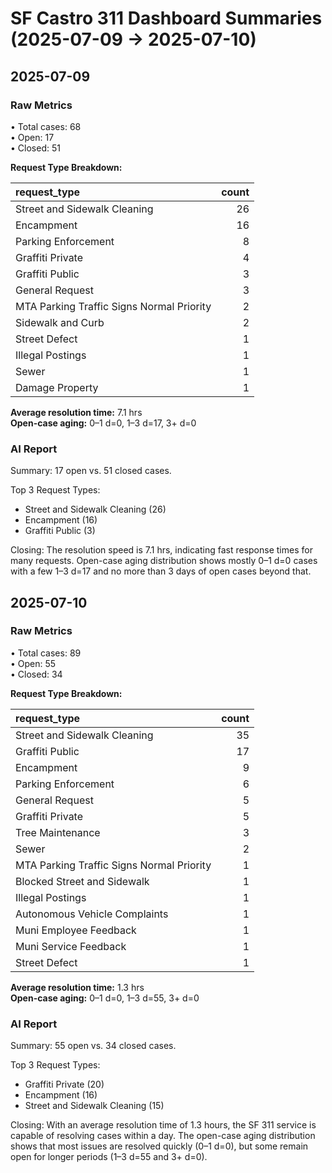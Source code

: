 # SF Castro 311 Dashboard Summaries (2025-07-09 → 2025-07-10)

## 2025-07-09

### Raw Metrics

• Total cases: 68  
• Open: 17  
• Closed: 51  

**Request Type Breakdown:**

| request_type                              |   count |
|:------------------------------------------|--------:|
| Street and Sidewalk Cleaning              |      26 |
| Encampment                                |      16 |
| Parking Enforcement                       |       8 |
| Graffiti Private                          |       4 |
| Graffiti Public                           |       3 |
| General Request                           |       3 |
| MTA Parking Traffic Signs Normal Priority |       2 |
| Sidewalk and Curb                         |       2 |
| Street Defect                             |       1 |
| Illegal Postings                          |       1 |
| Sewer                                     |       1 |
| Damage Property                           |       1 |

**Average resolution time:** 7.1 hrs  
**Open-case aging:** 0–1 d=0, 1–3 d=17, 3+ d=0

### AI Report

Summary: 17 open vs. 51 closed cases.

Top 3 Request Types:
* Street and Sidewalk Cleaning    (26)
* Encampment                      (16)
* Graffiti Public                (3)

Closing: The resolution speed is 7.1 hrs, indicating fast response times for many requests. Open-case aging distribution shows mostly 0–1 d=0 cases with a few 1–3 d=17 and no more than 3 days of open cases beyond that.

## 2025-07-10

### Raw Metrics

• Total cases: 89  
• Open: 55  
• Closed: 34  

**Request Type Breakdown:**

| request_type                              |   count |
|:------------------------------------------|--------:|
| Street and Sidewalk Cleaning              |      35 |
| Graffiti Public                           |      17 |
| Encampment                                |       9 |
| Parking Enforcement                       |       6 |
| General Request                           |       5 |
| Graffiti Private                          |       5 |
| Tree Maintenance                          |       3 |
| Sewer                                     |       2 |
| MTA Parking Traffic Signs Normal Priority |       1 |
| Blocked Street and Sidewalk               |       1 |
| Illegal Postings                          |       1 |
| Autonomous Vehicle Complaints             |       1 |
| Muni Employee Feedback                    |       1 |
| Muni Service Feedback                     |       1 |
| Street Defect                             |       1 |

**Average resolution time:** 1.3 hrs  
**Open-case aging:** 0–1 d=0, 1–3 d=55, 3+ d=0

### AI Report

Summary: 55 open vs. 34 closed cases.

Top 3 Request Types:
- Graffiti Private (20)
- Encampment (16)
- Street and Sidewalk Cleaning (15)

Closing: With an average resolution time of 1.3 hours, the SF 311 service is capable of resolving cases within a day. The open-case aging distribution shows that most issues are resolved quickly (0–1 d=0), but some remain open for longer periods (1–3 d=55 and 3+ d=0).
